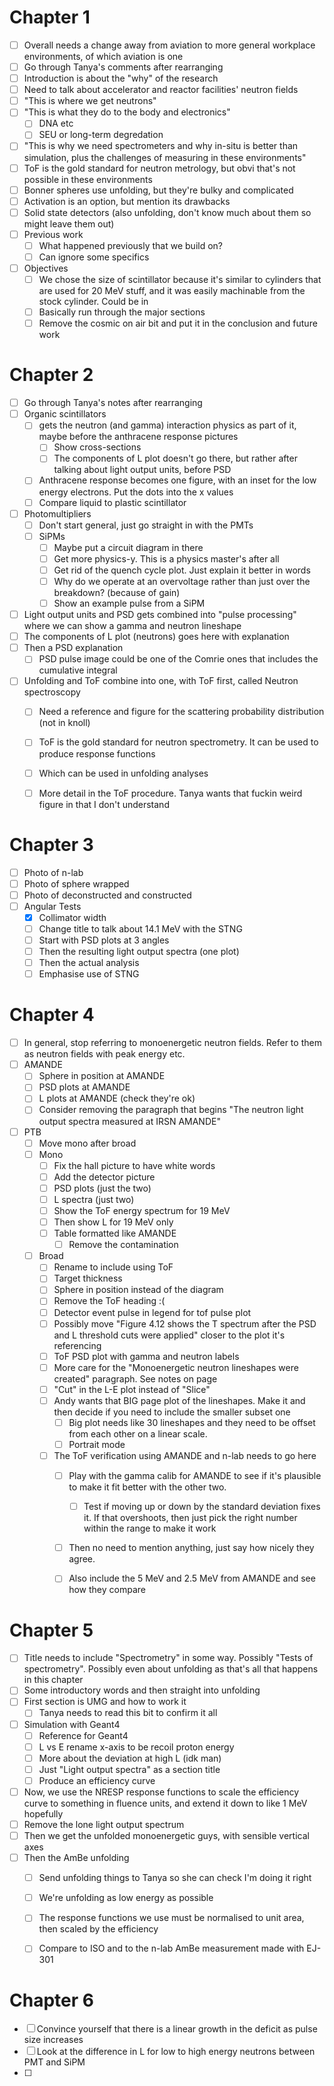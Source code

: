 # Chapter 1
- [ ] Overall needs a change away from aviation to more general workplace environments, of which aviation is one
- [ ] Go through Tanya's comments after rearranging
- [ ] Introduction is about the "why" of the research
- [ ] Need to talk about accelerator and reactor facilities' neutron fields
- [ ] "This is where we get neutrons"
- [ ] "This is what they do to the body and electronics"
	- [ ] DNA etc
	- [ ] SEU or long-term degredation
- [ ] "This is why we need spectrometers and why in-situ is better than simulation, plus the challenges of measuring in these environments"
- [ ] ToF is the gold standard for neutron metrology, but obvi that's not possible in these environments
- [ ] Bonner spheres use unfolding, but they're bulky and complicated
- [ ] Activation is an option, but mention its drawbacks
- [ ] Solid state detectors (also unfolding, don't know much about them so might leave them out)
- [ ] Previous work
	- [ ] What happened previously that we build on? 
	- [ ] Can ignore some specifics 
- [ ] Objectives
	- [ ] We chose the size of scintillator because it's similar to cylinders that are used for 20 MeV stuff, and it was easily machinable from the stock cylinder. Could be in 
	- [ ] Basically run through the major sections
	- [ ] Remove the cosmic on air bit and put it in the conclusion and future work

# Chapter 2
- [ ] Go through Tanya's notes after rearranging
- [ ] Organic scintillators 
	- [ ] gets the neutron (and gamma) interaction physics as part of it, maybe before the anthracene response pictures
		- [ ] Show cross-sections
		- [ ] The components of L plot doesn't go there, but rather after talking about light output units, before PSD
	- [ ] Anthracene response becomes one figure, with an inset for the low energy electrons. Put the dots into the x values
	- [ ] Compare liquid to plastic scintillator
- [ ] Photomultipliers
	- [ ] Don't start general, just go straight in with the PMTs
	- [ ] SiPMs
		- [ ] Maybe put a circuit diagram in there
		- [ ] Get more physics-y. This is a physics master's after all
		- [ ] Get rid of the quench cycle plot. Just explain it better in words
		- [ ] Why do we operate at an overvoltage rather than just over the breakdown? (because of gain)
		- [ ] Show an example pulse from a SiPM
- [ ] Light output units and PSD gets combined into "pulse processing" where we can show a gamma and neutron lineshape
- [ ] The components of L plot (neutrons) goes here with explanation
- [ ] Then a PSD explanation
	- [ ] PSD pulse image could be one of the Comrie ones that includes the cumulative integral
- [ ] Unfolding and ToF combine into one, with ToF first, called Neutron spectroscopy
	- [ ] Need a reference and figure for the scattering probability distribution (not in knoll)
	- [ ] ToF is the gold standard for neutron spectrometry. It can be used to produce response functions
	- [ ] Which can be used in unfolding analyses
	- [ ] More detail in the ToF procedure. Tanya wants that fuckin weird figure in that I don't understand



# Chapter 3
- [ ] Photo of n-lab
- [ ] Photo of sphere wrapped
- [ ] Photo of deconstructed and constructed
- [ ] Angular Tests
	- [x] Collimator width
	- [ ] Change title to talk about 14.1 MeV with the STNG
	- [ ] Start with PSD plots at 3 angles
	- [ ] Then the resulting light output spectra (one plot)
	- [ ] Then the actual analysis
	- [ ] Emphasise use of STNG

# Chapter 4
- [ ] In general, stop referring to monoenergetic neutron fields. Refer to them as neutron fields with peak energy etc.
- [ ] AMANDE
	- [ ] Sphere in position at AMANDE
	- [ ] PSD plots at AMANDE
	- [ ] L plots at AMANDE (check they're ok)
	- [ ] Consider removing the paragraph that begins "The neutron light output spectra measured at IRSN AMANDE"
- [ ] PTB
	- [ ] Move mono after broad
	- [ ] Mono
		- [ ] Fix the hall picture to have white words
		- [ ] Add the detector picture
		- [ ] PSD plots (just the two)
		- [ ] L spectra (just two)
		- [ ] Show the ToF energy spectrum for 19 MeV
		- [ ] Then show L for 19 MeV only
		- [ ] Table formatted like AMANDE
			- [ ] Remove the contamination
	- [ ] Broad
		- [ ] Rename to include using ToF
		- [ ] Target thickness
		- [ ] Sphere in position instead of the diagram
		- [ ] Remove the ToF heading :(
		- [ ] Detector event pulse in legend for tof pulse plot
		- [ ] Possibly move "Figure 4.12 shows the T spectrum after the PSD and L threshold cuts were applied" closer to the plot it's referencing
		- [ ] ToF PSD plot with gamma and neutron labels
		- [ ] More care for the "Monoenergetic neutron lineshapes were created" paragraph. See notes on page
		- [ ] "Cut" in the L-E plot instead of "Slice"
		- [ ] Andy wants that BIG page plot of the lineshapes. Make it and then decide if you need to include the smaller subset one
			- [ ] Big plot needs like 30 lineshapes and they need to be offset from each other on a linear scale. 
			- [ ] Portrait mode
		- [ ] The ToF verification using AMANDE and n-lab needs to go here
			- [ ] Play with the gamma calib for AMANDE to see if it's plausible to make it fit better with the other two.
				- [ ] Test if moving up or down by the standard deviation fixes it. If that overshoots, then just pick the right number within the range to make it work
			- [ ] Then no need to mention anything, just say how nicely they agree.
			- [ ] Also include the 5 MeV and 2.5 MeV from AMANDE and see how they compare


# Chapter 5
- [ ] Title needs to include "Spectrometry" in some way. Possibly "Tests of spectrometry". Possibly even about unfolding as that's all that happens in this chapter
- [ ] Some introductory words and then straight into unfolding
- [ ] First section is UMG and how to work it
	- [ ] Tanya needs to read this bit to confirm it all
- [ ] Simulation with Geant4
	- [ ] Reference for Geant4
	- [ ] L vs E rename x-axis to be recoil proton energy
	- [ ] More about the deviation at high L (idk man)
	- [ ] Just "Light output spectra" as a section title
	- [ ] Produce an efficiency curve
- [ ] Now, we use the NRESP response functions to scale the efficiency curve to something in fluence units, and extend it down to like 1 MeV hopefully
- [ ] Remove the lone light output spectrum
- [ ] Then we get the unfolded monoenergetic guys, with sensible vertical axes
- [ ] Then the AmBe unfolding
	- [ ] Send unfolding things to Tanya so she can check I'm doing it right
	- [ ] We're unfolding as low energy as possible
	- [ ] The response functions we use must be normalised to unit area, then scaled by the efficiency
	- [ ] Compare to ISO and to the n-lab AmBe measurement made with EJ-301


# Chapter 6
- [ ] Convince yourself that there is a linear growth in the deficit as pulse size increases
- [ ] Look at the difference in L for low to high energy neutrons between PMT and SiPM
- [ ] 